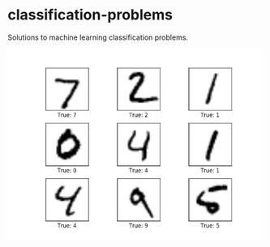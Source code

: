 # classification-problems
Solutions to machine learning classification problems.

![handwritten digits classification](images/figure_1.png)

